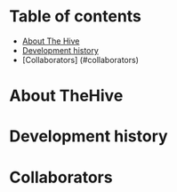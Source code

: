 # Table of contents

* [About The Hive](#about-thehive)
* [Development history](#development-history)
* [Collaborators] (#collaborators)

# About TheHive


# Development history


# Collaborators

